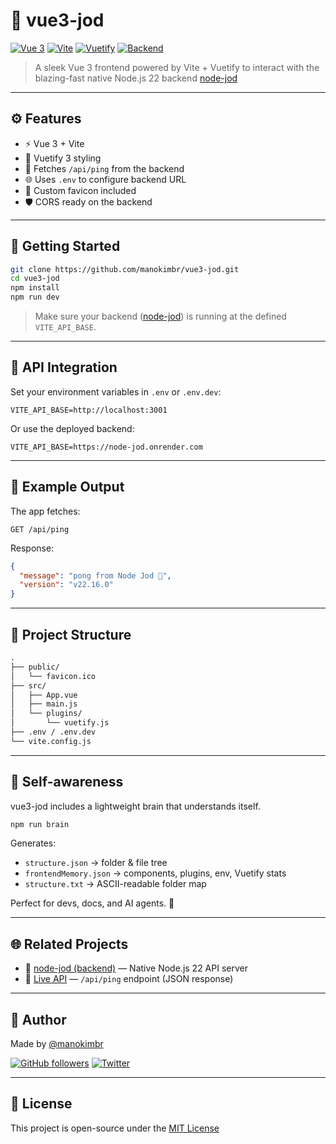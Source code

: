 # 🧬 vue3-jod

[![Vue 3](https://img.shields.io/badge/vue-3.x-green?logo=vue.js)](https://vuejs.org/)
[![Vite](https://img.shields.io/badge/vite-ready-purple?logo=vite)](https://vitejs.dev/)
[![Vuetify](https://img.shields.io/badge/ui-vuetify%203-blueviolet?logo=vuetify)](https://vuetifyjs.com/)
[![Backend](https://img.shields.io/badge/API-node--jod-blue?logo=node.js)](https://github.com/manokimbr/node-jod)

> A sleek Vue 3 frontend powered by Vite + Vuetify to interact with the blazing-fast native Node.js 22 backend [node-jod](https://github.com/manokimbr/node-jod)

---

## ⚙️ Features

- ⚡ Vue 3 + Vite
- 🎨 Vuetify 3 styling
- 🔗 Fetches `/api/ping` from the backend
- 🌐 Uses `.env` to configure backend URL
- 🧬 Custom favicon included
- 🛡️ CORS ready on the backend

---

## 🚀 Getting Started

```bash
git clone https://github.com/manokimbr/vue3-jod.git
cd vue3-jod
npm install
npm run dev
````

> Make sure your backend ([node-jod](https://github.com/manokimbr/node-jod)) is running at the defined `VITE_API_BASE`.

---

## 🔌 API Integration

Set your environment variables in `.env` or `.env.dev`:

```env
VITE_API_BASE=http://localhost:3001
```

Or use the deployed backend:

```env
VITE_API_BASE=https://node-jod.onrender.com
```

---

## 🧪 Example Output

The app fetches:

```http
GET /api/ping
```

Response:

```json
{
  "message": "pong from Node Jod 🧬",
  "version": "v22.16.0"
}
```

---

## 📁 Project Structure

```txt
.
├── public/
│   └── favicon.ico
├── src/
│   ├── App.vue
│   ├── main.js
│   └── plugins/
│       └── vuetify.js
├── .env / .env.dev
└── vite.config.js
```

---

## 🧠 Self-awareness

vue3-jod includes a lightweight brain that understands itself.

```bash
npm run brain
```

Generates:

* `structure.json` → folder & file tree
* `frontendMemory.json` → components, plugins, env, Vuetify stats
* `structure.txt` → ASCII-readable folder map

Perfect for devs, docs, and AI agents. 🤖

---

## 🌐 Related Projects

* 🔌 [node-jod (backend)](https://github.com/manokimbr/node-jod) — Native Node.js 22 API server
* 🧬 [Live API](https://node-jod.onrender.com/api/ping) — `/api/ping` endpoint (JSON response)

---

## 👤 Author

Made by [@manokimbr](https://github.com/manokimbr)

[![GitHub followers](https://img.shields.io/github/followers/manokimbr?label=Follow\&style=social)](https://github.com/manokimbr)
[![Twitter](https://img.shields.io/badge/X-@manokimbr-black?logo=x)](https://twitter.com/manokimbr)

---

## 📄 License

This project is open-source under the [MIT License](./.LICENSE)
